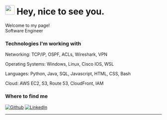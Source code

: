 <h1><img src="https://emojis.slackmojis.com/emojis/images/1531849430/4246/blob-sunglasses.gif?1531849430" width="30"/> Hey, nice to see you.</h1>


<p>Welcome to my page! </br> Software Engineer </p>
<h3>Technologies I'm working with</h3>

<p>Networking: TCP/IP, OSPF, ACLs, Wireshark, VPN</p>
<p>Operating Systems: Windows, Linux, Cisco IOS, WSL</p>
<p>Languages: Python, Java, SQL, Javascript, HTML, CSS, Bash</p>
<p>Cloud: AWS EC2, S3, Route 53, CloudFront, IAM</p>
<h3>Where to find me</h3>
<p><a href="https://github.com/sahmed45" target="_blank"><img alt="Github" src="https://img.shields.io/badge/GitHub-%2312100E.svg?&style=for-the-badge&logo=Github&logoColor=white" /></a> <a href="https://www.linkedin.com/in/syed-a-ahmed-" target="_blank"><img alt="LinkedIn" src="https://img.shields.io/badge/linkedin-%230077B5.svg?&style=for-the-badge&logo=linkedin&logoColor=white" /></a> 
</p>

------------


